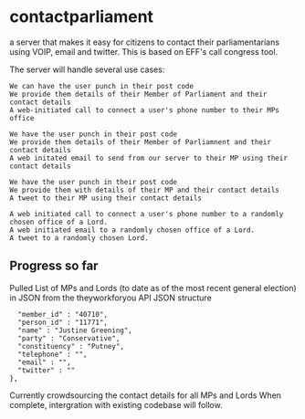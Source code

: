 # contactparliament
a server that makes it easy for citizens to contact their parliamentarians using VOIP, email and twitter. This is based on EFF's call congress tool. 

The server will handle several use cases:

    We can have the user punch in their post code 
    We provide them details of their Member of Parliament and their contact details
    A web-initiated call to connect a user's phone number to their MPs office
    
    We have the user punch in their post code
    We provide them details of their Member of Parliamnent and their contact details
    A web initated email to send from our server to their MP using their contact details
    
    We have the user punch in their post code
    We provide them with details of their MP and their contact details
    A tweet to their MP using their contact details
    
    A web initiated call to connect a user's phone number to a randomly chosen office of a Lord.
    A web initiated email to a randomly chosen office of a Lord.
    A tweet to a randomly chosen Lord.
    
## Progress so far

Pulled List of MPs and Lords (to date as of the most recent general election) in JSON from the theyworkforyou API
JSON structure
``` {
  "member_id" : "40710",
  "person_id" : "11771",
  "name" : "Justine Greening",
  "party" : "Conservative",
  "constituency" : "Putney",
  "telephone" : "",
  "email" : "",
  "twitter" : ""
},
```
Currently crowdsourcing the contact details for all MPs and Lords
When complete, intergration with existing codebase will follow.

